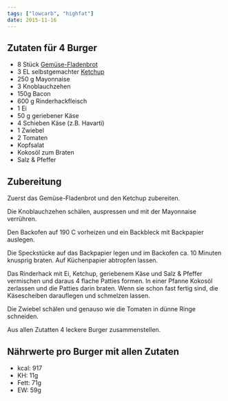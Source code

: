 ```yaml
---
tags: ["lowcarb", "highfat"]
date: 2015-11-16
---
```


## Zutaten für 4 Burger
- 8 Stück   [Gemüse-Fladenbrot](../beilagen/Gemuese-Fladenbrot.html)
- 3 EL      selbstgemachter [Ketchup](../beilagen/Ketchup.html)
- 250 g     Mayonnaise
- 3         Knoblauchzehen
- 150g Bacon
- 600 g     Rinderhackfleisch
- 1         Ei
- 50 g      geriebener Käse
- 4         Schieben Käse (z.B. Havarti)
- 1         Zwiebel
- 2         Tomaten
- Kopfsalat
- Kokosöl zum Braten
- Salz & Pfeffer

## Zubereitung
Zuerst das Gemüse-Fladenbrot und den Ketchup zubereiten.

Die Knoblauchzehen schälen, auspressen und mit der Mayonnaise verrühren.

Den Backofen auf 190 C vorheizen und ein Backbleck mit Backpapier auslegen.

Die Speckstücke auf das Backpapier legen und im Backofen ca. 10 Minuten knusprig braten. Auf Küchenpapier abtropfen lassen.

Das Rinderhack mit Ei, Ketchup, geriebenem Käse und Salz & Pfeffer vermischen und daraus 4 flache Patties formen. In einer Pfanne Kokosöl zerlassen und die Patties darin braten. Wenn sie schon fast fertig sind, die Käsescheiben darauflegen und schmelzen lassen.

Die Zwiebel schälen und genauso wie die Tomaten in dünne Ringe schneiden.

Aus allen Zutatten 4 leckere Burger zusammenstellen.

## Nährwerte pro Burger mit allen Zutaten
- kcal: 917
- KH:    11g
- Fett:  71g
- EW:    59g
